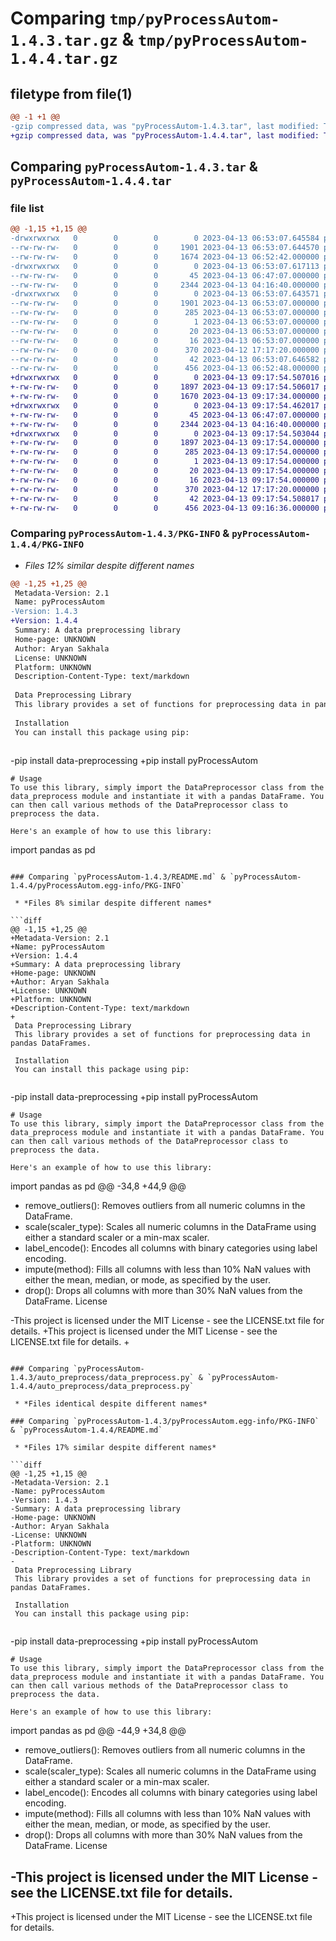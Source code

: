# Comparing `tmp/pyProcessAutom-1.4.3.tar.gz` & `tmp/pyProcessAutom-1.4.4.tar.gz`

## filetype from file(1)

```diff
@@ -1 +1 @@
-gzip compressed data, was "pyProcessAutom-1.4.3.tar", last modified: Thu Apr 13 06:53:07 2023, max compression
+gzip compressed data, was "pyProcessAutom-1.4.4.tar", last modified: Thu Apr 13 09:17:54 2023, max compression
```

## Comparing `pyProcessAutom-1.4.3.tar` & `pyProcessAutom-1.4.4.tar`

### file list

```diff
@@ -1,15 +1,15 @@
-drwxrwxrwx   0        0        0        0 2023-04-13 06:53:07.645584 pyProcessAutom-1.4.3/
--rw-rw-rw-   0        0        0     1901 2023-04-13 06:53:07.644570 pyProcessAutom-1.4.3/PKG-INFO
--rw-rw-rw-   0        0        0     1674 2023-04-13 06:52:42.000000 pyProcessAutom-1.4.3/README.md
-drwxrwxrwx   0        0        0        0 2023-04-13 06:53:07.617113 pyProcessAutom-1.4.3/auto_preprocess/
--rw-rw-rw-   0        0        0       45 2023-04-13 06:47:07.000000 pyProcessAutom-1.4.3/auto_preprocess/__init__.py
--rw-rw-rw-   0        0        0     2344 2023-04-13 04:16:40.000000 pyProcessAutom-1.4.3/auto_preprocess/data_preprocess.py
-drwxrwxrwx   0        0        0        0 2023-04-13 06:53:07.643571 pyProcessAutom-1.4.3/pyProcessAutom.egg-info/
--rw-rw-rw-   0        0        0     1901 2023-04-13 06:53:07.000000 pyProcessAutom-1.4.3/pyProcessAutom.egg-info/PKG-INFO
--rw-rw-rw-   0        0        0      285 2023-04-13 06:53:07.000000 pyProcessAutom-1.4.3/pyProcessAutom.egg-info/SOURCES.txt
--rw-rw-rw-   0        0        0        1 2023-04-13 06:53:07.000000 pyProcessAutom-1.4.3/pyProcessAutom.egg-info/dependency_links.txt
--rw-rw-rw-   0        0        0       20 2023-04-13 06:53:07.000000 pyProcessAutom-1.4.3/pyProcessAutom.egg-info/requires.txt
--rw-rw-rw-   0        0        0       16 2023-04-13 06:53:07.000000 pyProcessAutom-1.4.3/pyProcessAutom.egg-info/top_level.txt
--rw-rw-rw-   0        0        0      370 2023-04-12 17:17:20.000000 pyProcessAutom-1.4.3/pyproject.toml
--rw-rw-rw-   0        0        0       42 2023-04-13 06:53:07.646582 pyProcessAutom-1.4.3/setup.cfg
--rw-rw-rw-   0        0        0      456 2023-04-13 06:52:48.000000 pyProcessAutom-1.4.3/setup.py
+drwxrwxrwx   0        0        0        0 2023-04-13 09:17:54.507016 pyProcessAutom-1.4.4/
+-rw-rw-rw-   0        0        0     1897 2023-04-13 09:17:54.506017 pyProcessAutom-1.4.4/PKG-INFO
+-rw-rw-rw-   0        0        0     1670 2023-04-13 09:17:34.000000 pyProcessAutom-1.4.4/README.md
+drwxrwxrwx   0        0        0        0 2023-04-13 09:17:54.462017 pyProcessAutom-1.4.4/auto_preprocess/
+-rw-rw-rw-   0        0        0       45 2023-04-13 06:47:07.000000 pyProcessAutom-1.4.4/auto_preprocess/__init__.py
+-rw-rw-rw-   0        0        0     2344 2023-04-13 04:16:40.000000 pyProcessAutom-1.4.4/auto_preprocess/data_preprocess.py
+drwxrwxrwx   0        0        0        0 2023-04-13 09:17:54.503044 pyProcessAutom-1.4.4/pyProcessAutom.egg-info/
+-rw-rw-rw-   0        0        0     1897 2023-04-13 09:17:54.000000 pyProcessAutom-1.4.4/pyProcessAutom.egg-info/PKG-INFO
+-rw-rw-rw-   0        0        0      285 2023-04-13 09:17:54.000000 pyProcessAutom-1.4.4/pyProcessAutom.egg-info/SOURCES.txt
+-rw-rw-rw-   0        0        0        1 2023-04-13 09:17:54.000000 pyProcessAutom-1.4.4/pyProcessAutom.egg-info/dependency_links.txt
+-rw-rw-rw-   0        0        0       20 2023-04-13 09:17:54.000000 pyProcessAutom-1.4.4/pyProcessAutom.egg-info/requires.txt
+-rw-rw-rw-   0        0        0       16 2023-04-13 09:17:54.000000 pyProcessAutom-1.4.4/pyProcessAutom.egg-info/top_level.txt
+-rw-rw-rw-   0        0        0      370 2023-04-12 17:17:20.000000 pyProcessAutom-1.4.4/pyproject.toml
+-rw-rw-rw-   0        0        0       42 2023-04-13 09:17:54.508017 pyProcessAutom-1.4.4/setup.cfg
+-rw-rw-rw-   0        0        0      456 2023-04-13 09:16:36.000000 pyProcessAutom-1.4.4/setup.py
```

### Comparing `pyProcessAutom-1.4.3/PKG-INFO` & `pyProcessAutom-1.4.4/PKG-INFO`

 * *Files 12% similar despite different names*

```diff
@@ -1,25 +1,25 @@
 Metadata-Version: 2.1
 Name: pyProcessAutom
-Version: 1.4.3
+Version: 1.4.4
 Summary: A data preprocessing library
 Home-page: UNKNOWN
 Author: Aryan Sakhala
 License: UNKNOWN
 Platform: UNKNOWN
 Description-Content-Type: text/markdown
 
 Data Preprocessing Library
 This library provides a set of functions for preprocessing data in pandas DataFrames.
 
 Installation
 You can install this package using pip:
 
 ```
-pip install data-preprocessing
+pip install pyProcessAutom
 ```
 # Usage
 To use this library, simply import the DataPreprocessor class from the data_preprocess module and instantiate it with a pandas DataFrame. You can then call various methods of the DataPreprocessor class to preprocess the data.
 
 Here's an example of how to use this library:
 ```
 import pandas as pd
```

### Comparing `pyProcessAutom-1.4.3/README.md` & `pyProcessAutom-1.4.4/pyProcessAutom.egg-info/PKG-INFO`

 * *Files 8% similar despite different names*

```diff
@@ -1,15 +1,25 @@
+Metadata-Version: 2.1
+Name: pyProcessAutom
+Version: 1.4.4
+Summary: A data preprocessing library
+Home-page: UNKNOWN
+Author: Aryan Sakhala
+License: UNKNOWN
+Platform: UNKNOWN
+Description-Content-Type: text/markdown
+
 Data Preprocessing Library
 This library provides a set of functions for preprocessing data in pandas DataFrames.
 
 Installation
 You can install this package using pip:
 
 ```
-pip install data-preprocessing
+pip install pyProcessAutom
 ```
 # Usage
 To use this library, simply import the DataPreprocessor class from the data_preprocess module and instantiate it with a pandas DataFrame. You can then call various methods of the DataPreprocessor class to preprocess the data.
 
 Here's an example of how to use this library:
 ```
 import pandas as pd
@@ -34,8 +44,9 @@
 * remove_outliers(): Removes outliers from all numeric columns in the DataFrame.
 * scale(scaler_type): Scales all numeric columns in the DataFrame using either a standard scaler or a min-max scaler.
 * label_encode(): Encodes all columns with binary categories using label encoding.
 * impute(method): Fills all columns with less than 10% NaN values with either the mean, median, or mode, as specified by the user.
 * drop(): Drops all columns with more than 30% NaN values from the DataFrame.
 License
 
-This project is licensed under the MIT License - see the LICENSE.txt file for details.
+This project is licensed under the MIT License - see the LICENSE.txt file for details.
+
```

### Comparing `pyProcessAutom-1.4.3/auto_preprocess/data_preprocess.py` & `pyProcessAutom-1.4.4/auto_preprocess/data_preprocess.py`

 * *Files identical despite different names*

### Comparing `pyProcessAutom-1.4.3/pyProcessAutom.egg-info/PKG-INFO` & `pyProcessAutom-1.4.4/README.md`

 * *Files 17% similar despite different names*

```diff
@@ -1,25 +1,15 @@
-Metadata-Version: 2.1
-Name: pyProcessAutom
-Version: 1.4.3
-Summary: A data preprocessing library
-Home-page: UNKNOWN
-Author: Aryan Sakhala
-License: UNKNOWN
-Platform: UNKNOWN
-Description-Content-Type: text/markdown
-
 Data Preprocessing Library
 This library provides a set of functions for preprocessing data in pandas DataFrames.
 
 Installation
 You can install this package using pip:
 
 ```
-pip install data-preprocessing
+pip install pyProcessAutom
 ```
 # Usage
 To use this library, simply import the DataPreprocessor class from the data_preprocess module and instantiate it with a pandas DataFrame. You can then call various methods of the DataPreprocessor class to preprocess the data.
 
 Here's an example of how to use this library:
 ```
 import pandas as pd
@@ -44,9 +34,8 @@
 * remove_outliers(): Removes outliers from all numeric columns in the DataFrame.
 * scale(scaler_type): Scales all numeric columns in the DataFrame using either a standard scaler or a min-max scaler.
 * label_encode(): Encodes all columns with binary categories using label encoding.
 * impute(method): Fills all columns with less than 10% NaN values with either the mean, median, or mode, as specified by the user.
 * drop(): Drops all columns with more than 30% NaN values from the DataFrame.
 License
 
-This project is licensed under the MIT License - see the LICENSE.txt file for details.
-
+This project is licensed under the MIT License - see the LICENSE.txt file for details.
```

